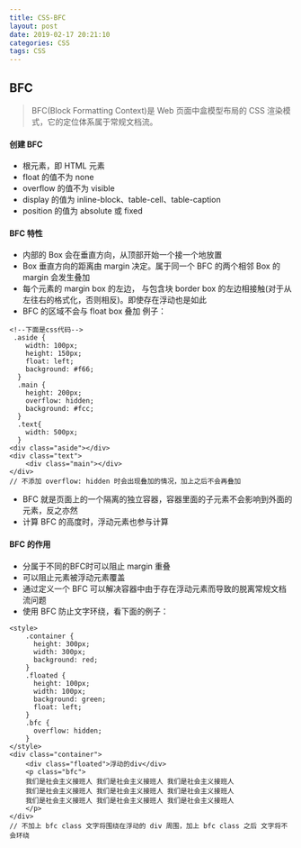 ```yaml
---
title: CSS-BFC
layout: post
date: 2019-02-17 20:21:10
categories: CSS
tags: CSS
---
```


## BFC

> BFC(Block Formatting Context)是 Web 页面中盒模型布局的 CSS 渲染模式，它的定位体系属于常规文档流。

#### 创建 BFC

- 根元素，即 HTML 元素
- float 的值不为 none
- overflow 的值不为 visible
- display 的值为 inline-block、table-cell、table-caption
- position 的值为 absolute 或 fixed

#### BFC 特性

- 内部的 Box 会在垂直方向，从顶部开始一个接一个地放置
- Box 垂直方向的距离由 margin 决定。属于同一个 BFC 的两个相邻 Box 的 margin 会发生叠加
- 每个元素的 margin box 的左边， 与包含块 border box 的左边相接触(对于从左往右的格式化，否则相反)。即使存在浮动也是如此
- BFC 的区域不会与 float box 叠加
  例子：

```
<!--下面是css代码-->
 .aside {
    width: 100px;
    height: 150px;
    float: left;
    background: #f66;
  }
  .main {
    height: 200px;
    overflow: hidden;
    background: #fcc;
  }
  .text{
    width: 500px;
  }
<div class="aside"></div>
<div class="text">
    <div class="main"></div>
</div>
// 不添加 overflow: hidden 时会出现叠加的情况，加上之后不会再叠加
```

- BFC 就是页面上的一个隔离的独立容器，容器里面的子元素不会影响到外面的元素，反之亦然
- 计算 BFC 的高度时，浮动元素也参与计算

#### BFC 的作用

- 分属于不同的BFC时可以阻止 margin 重叠
- 可以阻止元素被浮动元素覆盖
- 通过定义一个 BFC 可以解决容器中由于存在浮动元素而导致的脱离常规文档流问题
- 使用 BFC 防止文字环绕，看下面的例子：

```
<style>
    .container {
      height: 300px;
      width: 300px;
      background: red;
    }
    .floated {
      height: 100px;
      width: 100px;
      background: green;
      float: left;
    }
    .bfc {
      overflow: hidden;
    }
</style>
<div class="container">
    <div class="floated">浮动的div</div>
    <p class="bfc">
    我们是社会主义接班人 我们是社会主义接班人 我们是社会主义接班人
    我们是社会主义接班人 我们是社会主义接班人 我们是社会主义接班人
    我们是社会主义接班人 我们是社会主义接班人 我们是社会主义接班人
    </p>
</div>
// 不加上 bfc class 文字将围绕在浮动的 div 周围，加上 bfc class 之后 文字将不会环绕
```
